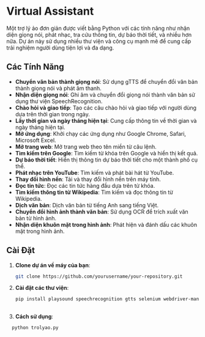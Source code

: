 # Virtual Assistant

Một trợ lý ảo đơn giản được viết bằng Python với các tính năng như nhận diện giọng nói, phát nhạc, tra cứu thông tin, dự báo thời tiết, và nhiều hơn nữa. Dự án này sử dụng nhiều thư viện và công cụ mạnh mẽ để cung cấp trải nghiệm người dùng tiện lợi và đa dạng.

## Các Tính Năng

- **Chuyển văn bản thành giọng nói**: Sử dụng gTTS để chuyển đổi văn bản thành giọng nói và phát âm thanh.
- **Nhận diện giọng nói**: Ghi âm và chuyển đổi giọng nói thành văn bản sử dụng thư viện SpeechRecognition.
- **Chào hỏi và giao tiếp**: Tạo các câu chào hỏi và giao tiếp với người dùng dựa trên thời gian trong ngày.
- **Lấy thời gian và ngày tháng hiện tại**: Cung cấp thông tin về thời gian và ngày tháng hiện tại.
- **Mở ứng dụng**: Khởi chạy các ứng dụng như Google Chrome, Safari, Microsoft Excel.
- **Mở trang web**: Mở trang web theo tên miền từ câu lệnh.
- **Tìm kiếm trên Google**: Tìm kiếm từ khóa trên Google và hiển thị kết quả.
- **Dự báo thời tiết**: Hiển thị thông tin dự báo thời tiết cho một thành phố cụ thể.
- **Phát nhạc trên YouTube**: Tìm kiếm và phát bài hát từ YouTube.
- **Thay đổi hình nền**: Tải và thay đổi hình nền trên máy tính.
- **Đọc tin tức**: Đọc các tin tức hàng đầu dựa trên từ khóa.
- **Tìm kiếm thông tin từ Wikipedia**: Tìm kiếm và đọc thông tin từ Wikipedia.
- **Dịch văn bản**: Dịch văn bản từ tiếng Anh sang tiếng Việt.
- **Chuyển đổi hình ảnh thành văn bản**: Sử dụng OCR để trích xuất văn bản từ hình ảnh.
- **Nhận diện khuôn mặt trong hình ảnh**: Phát hiện và đánh dấu các khuôn mặt trong hình ảnh.

## Cài Đặt

1. **Clone dự án về máy của bạn**:
   ```bash
   git clone https://github.com/yourusername/your-repository.git
2. **Cài đặt các thư viện**:
   ```bash
   pip install playsound speechrecognition gtts selenium webdriver-manager wikipedia-api deep-translator pytesseract pillow face_recognition opencv-python matplotlib requests beautifulsoup4 youtube-search-python
    
4. **Cách sử dụng**:
 ```bash
   python trolyao.py 
